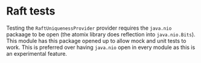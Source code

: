 # Raft tests

Testing the `RaftUniquenessProvider` provider requires the `java.nio` packaage to be open (the atomix library does reflection into
`java.nio.Bits`). This module has this package opened up to allow mock and unit tests to work. This is preferred over having `java.nio` open
in every module as this is an experimental feature.
